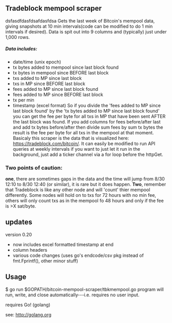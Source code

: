 
## Tradeblock mempool scraper
dsfasdfdasfdsafdasfdsa
Gets the last week of Bitcoin's mempool data, giving snapshots at 10 min intervals(code can be modified to do 1 min intervals if desired). Data is spit out into 9 columns and (typically) just under 1,000 rows.
##### Data includes: 
- date/time (unix epoch)
- tx bytes added to mempool since last block found
- tx bytes in mempool since BEFORE last block
- txs added to MP since last block
- txs in MP since BEFORE last block
- fees added to MP since last block found
- fees added to MP since BEFORE last block
- tx per min
- timestamp (excel format)
So if you divide the 'fees added to MP since last block found' by the 'tx bytes added to MP since last block found' you can get the fee per byte for all txs in MP that have been sent AFTER the last block was found. If you add columns for fees before/after last and add tx bytes before/after then divide sum fees by sum tx bytes the result is the fee per byte for all txs in the mempool at that moment. 
Basicaly this scraper is the data that is visualized here: https://tradeblock.com/bitcoin/. It can easily be modified to run API queries at weekly intervals if you want to just let it run in the background, just add a ticker channel via a for loop before the httpGet. 
### Two points of caution: 
**one**, there are sometimes gaps in the data and the time will jump from 8/30 12:10 to 8/30 12:40 (or similar), it is rare but it does happen.
**Two**, remember that Tradeblock is like any other node and will 'count' thier mempool differently. Some nodes will hold on to txs for 72 hours with no min fee, others will only count txs as in the mempool fo 48 hours and only if the fee is >X sat/byte. 

## updates
 version 0.20
 - now includes excel formatted timestamp at end
 - column headers
 - various code changes (uses go's endcode/csv pkg instead of fmt.Fprintf(), other minor stuff)


## Usage
$ go run $GOPATH/bitcoin-mempool-scraper/tbkmempool.go
program will run, write, and close automatically---i.e. requires no user input.

requires Go! (golang)      

see: http://golang.org
